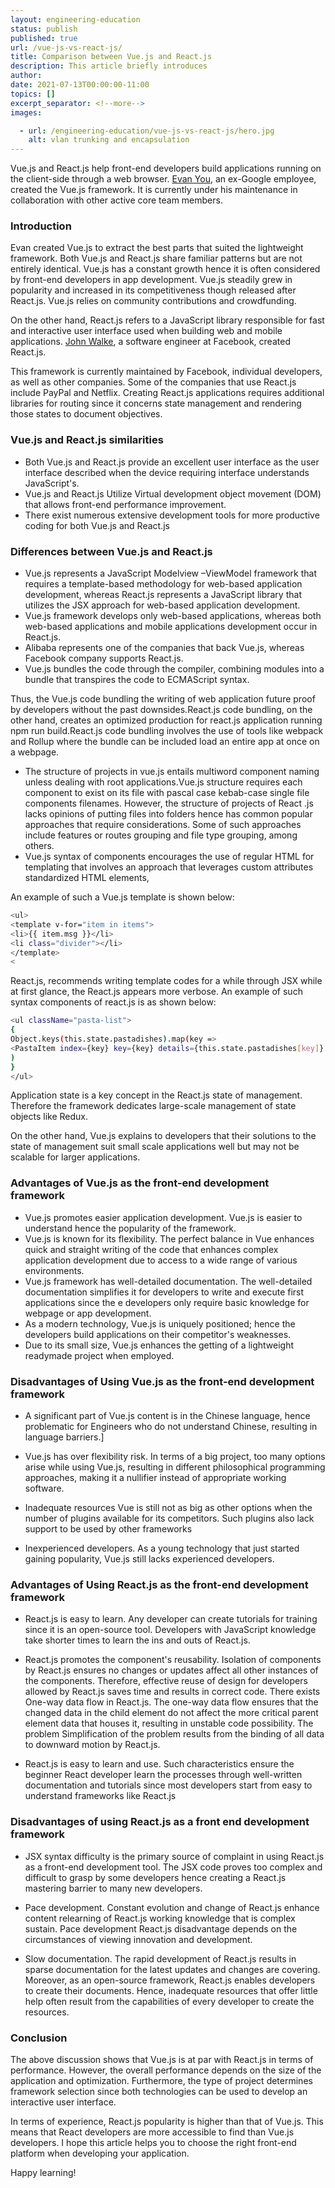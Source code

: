 ```yaml
---
layout: engineering-education
status: publish
published: true
url: /vue-js-vs-react-js/
title: Comparison between Vue.js and React.js
description: This article briefly introduces 
author: 
date: 2021-07-13T00:00:00-11:00
topics: []
excerpt_separator: <!--more-->
images:

  - url: /engineering-education/vue-js-vs-react-js/hero.jpg
    alt: vlan trunking and encapsulation
---
```

Vue.js and React.js help front-end developers build applications running on the client-side through a web browser. [Evan You](https://www.linkedin.com/in/evanyou), an ex-Google employee, created the Vue.js framework. It is currently under his maintenance in collaboration with other active core team members.
<!--more-->
### Introduction
Evan created Vue.js to extract the best parts that suited the lightweight framework. Both Vue.js and React.js share familiar patterns but are not entirely identical. Vue.js has a constant growth hence it is often considered by front-end developers in app development. Vue.js steadily grew in popularity and increased in its competitiveness though released after React.js. Vue.js relies on community contributions and crowdfunding. 

On the other hand, React.js refers to a JavaScript library responsible for fast and interactive user interface used when building web and mobile applications. [John Walke](https://en.wikipedia.org/wiki/React_(JavaScript_library)), a software engineer at Facebook, created React.js. 

This framework is currently maintained by Facebook, individual developers, as well as other companies. Some of the companies that use React.js include PayPal and Netflix. Creating React.js applications requires additional libraries for routing since it concerns state management and rendering those states to document objectives. 

### Vue.js and React.js similarities
- Both Vue.js and React.js provide an excellent user interface as the user interface described when the device requiring interface understands JavaScript's. 
- Vue.js and React.js Utilize Virtual development object movement (DOM) that allows front-end performance improvement. 
- There exist numerous extensive development tools for more productive coding for both Vue.js and React.js 

### Differences between Vue.js and React.js 
- Vue.js represents a JavaScript Modelview –ViewModel framework that requires a template-based methodology for web-based application development, whereas React.js represents a JavaScript library that utilizes the JSX approach for web-based application development.
- Vue.js framework develops only web-based applications, whereas both web-based applications and mobile applications development occur in React.js.
- Alibaba represents one of the companies that back Vue.js, whereas Facebook company supports React.js.
- 	Vue.js bundles the code through the compiler, combining modules into a bundle that transpires the code to ECMAScript syntax. 

Thus, the Vue.js code bundling the writing of web application future proof by developers without the past downsides.React.js code bundling, on the other hand, creates an optimized production for react.js application running npm run build.React.js code bundling involves the use of tools like webpack and Rollup where the bundle can be included load an entire app at once on a webpage.
- The structure of projects in vue.js entails multiword component naming unless dealing with root applications.Vue.js structure requires each component to exist on its file with pascal case kebab-case single file components filenames. However, the structure of projects of React .js lacks opinions of putting files into folders hence has common popular approaches that require considerations. Some of such approaches include features or routes grouping and file type grouping, among others.
- Vue.js syntax of components encourages the use of regular HTML for templating that involves an approach that leverages custom attributes standardized HTML elements, 

An example of such a Vue.js template is shown below:
```bash
<ul>
<template v-for="item in items">
<li>{{ item.msg }}</li>
<li class="divider"></li>
</template>
<
```

React.js, recommends writing template codes for a while through JSX while at first glance, the React.js appears more verbose. An example of such syntax components of react.js is as shown below:
```bash
<ul className="pasta-list">
{
Object.keys(this.state.pastadishes).map(key =>
<PastaItem index={key} key={key} details={this.state.pastadishes[key]} addToOrder={this.addToOrder} orders={this.state.orders[key]} />
)
}
</ul>
```

Application state is a key concept in the React.js state of management. Therefore the framework dedicates large-scale management of state objects like Redux. 

On the other hand, Vue.js explains to developers that their solutions to the state of management suit small scale applications well but may not be scalable for larger applications.

### Advantages of Vue.js as the front-end development framework
- Vue.js promotes easier application development. Vue.js is easier to understand hence the popularity of the framework.
- Vue.js is known for its flexibility. The perfect balance in Vue enhances quick and straight writing of the code that enhances complex application development due to access to a wide range of various environments.
- Vue.js framework has well-detailed documentation. The well-detailed documentation simplifies it for developers to write and execute first applications since the e developers only require basic knowledge for webpage or app development.
- As a modern technology, Vue.js is uniquely positioned; hence the developers build applications on their competitor's weaknesses.
- Due to its small size, Vue.js enhances the getting of a lightweight readymade project when employed.
       
### Disadvantages of Using Vue.js as the front-end development framework
- A significant part of Vue.js content is in the Chinese language, hence problematic for Engineers who do not understand Chinese, resulting in language barriers.]

- Vue.js has over flexibility risk. In terms of a big project, too many options arise while using Vue.js, resulting in different philosophical programming approaches, making it a nullifier instead of appropriate working software.

- Inadequate resources Vue is still not as big as other options when the number of plugins available for its competitors. Such plugins also lack support to be used by other frameworks

- Inexperienced developers. As a young technology that just started gaining popularity, Vue.js still lacks experienced developers.

### Advantages of Using React.js as the front-end development framework
- React.js is easy to learn. Any developer can create tutorials for training since it is an open-source tool. Developers with JavaScript knowledge take shorter times to learn the ins and outs of React.js.

- React.js promotes the component's reusability. Isolation of components by React.js ensures no changes or updates affect all other instances of the components. Therefore, effective reuse of design for developers allowed by React.js saves time and results in correct code. There exists One-way data flow in React.js. The one-way data flow ensures that the changed data in the child element do not affect the more critical parent element data that houses it, resulting in unstable code possibility. The problem Simplification of the problem results from the binding of all data to downward motion by React.js.

- React.js is easy to learn and use. Such characteristics ensure the beginner React developer learn the processes through well-written documentation and tutorials since most developers start from easy to understand frameworks like React.js

### Disadvantages of using React.js as a front end development framework
- JSX syntax difficulty is the primary source of complaint in using React.js as a front-end development tool. The JSX code proves too complex and difficult to grasp by some developers hence creating a React.js mastering barrier to many new developers.

- Pace development. Constant evolution and change of React.js enhance content relearning of React.js working knowledge that is complex sustain. Pace development React.js disadvantage depends on the circumstances of viewing innovation and development.

- Slow documentation. The rapid development of React.js results in sparse documentation for the latest updates and changes are covering. Moreover, as an open-source framework, React.js enables developers to create their documents. Hence, inadequate resources that offer little help often result from the capabilities of every developer to create the resources.

### Conclusion
The above discussion shows that Vue.js is at par with React.js in terms of performance. However, the overall performance depends on the size of the application and optimization. Furthermore, the type of project determines framework selection since both technologies can be used to develop an interactive user interface. 

In terms of experience, React.js popularity is higher than that of Vue.js. This means that React developers are more accessible to find than Vue.js developers. I hope this article helps you to choose the right front-end platform when developing your application.

Happy learning!



